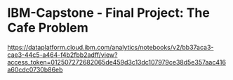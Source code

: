 # IBM-Capstone - Final Project: The Cafe Problem
https://dataplatform.cloud.ibm.com/analytics/notebooks/v2/bb37aca3-cae3-44c5-a464-f4b2fbb2adff/view?access_token=012507272682065de459d3c13dc107979ce38d5e357aac416a60cdc0730b86eb
